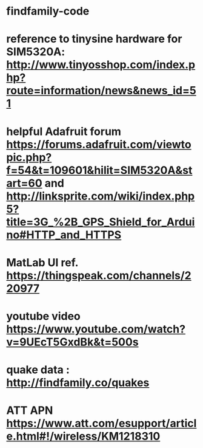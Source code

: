 # findfamily-code
# reference to tinysine hardware for SIM5320A: http://www.tinyosshop.com/index.php?route=information/news&news_id=51
# helpful Adafruit forum https://forums.adafruit.com/viewtopic.php?f=54&t=109601&hilit=SIM5320A&start=60 and http://linksprite.com/wiki/index.php5?title=3G_%2B_GPS_Shield_for_Arduino#HTTP_and_HTTPS
# MatLab UI ref. https://thingspeak.com/channels/220977
# youtube video https://www.youtube.com/watch?v=9UEcT5GxdBk&t=500s
# quake data : http://findfamily.co/quakes
# ATT APN https://www.att.com/esupport/article.html#!/wireless/KM1218310
